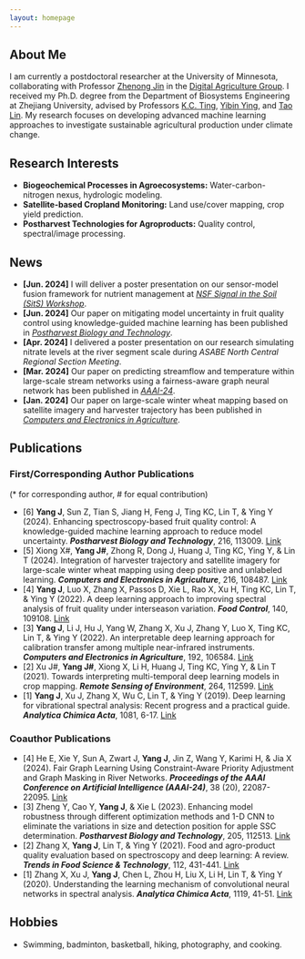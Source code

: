 ```yaml
---
layout: homepage
---
```


## About Me

I am currently a postdoctoral researcher at the University of Minnesota, collaborating with Professor [Zhenong Jin](https://bbe.umn.edu/people/zhenong-jin) in the [Digital Agriculture Group](https://umn-digitalag.com/). I received my Ph.D. degree from the Department of Biosystems Engineering at Zhejiang University, advised by Professors [K.C. Ting](https://abe.illinois.edu/directory/kcting), [Yibin Ying](https://person.zju.edu.cn/en/0089059), and [Tao Lin](https://person.zju.edu.cn/en/lintaolab). My research focuses on developing advanced machine learning approaches to investigate sustainable agricultural production under climate change. 

## Research Interests

- **Biogeochemical Processes in Agroecosystems:** Water-carbon-nitrogen nexus, hydrologic modeling.
- **Satellite-based Cropland Monitoring:** Land use/cover mapping, crop yield prediction.
- **Postharvest Technologies for Agroproducts:** Quality control, spectral/image processing.

## News

- **[Jun. 2024]** I will deliver a poster presentation on our sensor-model fusion framework for nutrient management at [*NSF Signal in the Soil (SitS) Workshop*](https://reg.nerc.ac.uk/sits-final-workshop/).
- **[Jun. 2024]** Our paper on mitigating model uncertainty in fruit quality control using knowledge-guided machine learning has been published in [*Postharvest Biology and Technology*](https://www.sciencedirect.com/science/article/pii/S0925521424002540).
- **[Apr. 2024]** I delivered a poster presentation on our research simulating nitrate levels at the river segment scale during *ASABE North Central Regional Section Meeting*.
- **[Mar. 2024]** Our paper on predicting streamflow and temperature within large-scale stream networks using a fairness-aware graph neural network has been published in [*AAAI-24*](https://ojs.aaai.org/index.php/AAAI/article/view/30212).
- **[Jan. 2024]** Our paper on large-scale winter wheat mapping based on satellite imagery and harvester trajectory has been published in [*Computers and Electronics in Agriculture*](https://www.sciencedirect.com/science/article/pii/S016816992300875X).

## Publications

### First/Corresponding Author Publications 

(* for corresponding author, # for equal contribution)

- [6] **Yang J**, Sun Z, Tian S, Jiang H, Feng J, Ting KC, Lin T, & Ying Y (2024). Enhancing spectroscopy-based fruit quality control: A knowledge-guided machine learning approach to reduce model uncertainty. ***Postharvest Biology and Technology***, 216, 113009. [Link](https://www.sciencedirect.com/science/article/pii/S0925521424002540)
- [5] Xiong X#, **Yang J#**, Zhong R, Dong J, Huang J, Ting KC, Ying Y, & Lin T (2024). Integration of harvester trajectory and satellite imagery for large-scale winter wheat mapping using deep positive and unlabeled learning. ***Computers and Electronics in Agriculture***, 216, 108487. [Link](https://www.sciencedirect.com/science/article/pii/S016816992300875X)
- [4] **Yang J**, Luo X, Zhang X, Passos D, Xie L, Rao X, Xu H, Ting KC, Lin T, & Ying Y (2022). A deep learning approach to improving spectral analysis of fruit quality under interseason variation. ***Food Control***, 140, 109108. [Link](https://www.sciencedirect.com/science/article/pii/S0956713522003012)
- [3] **Yang J**, Li J, Hu J, Yang W, Zhang X, Xu J, Zhang Y, Luo X, Ting KC, Lin T, & Ying Y (2022). An interpretable deep learning approach for calibration transfer among multiple near-infrared instruments. ***Computers and Electronics in Agriculture***, 192, 106584. [Link](https://www.sciencedirect.com/science/article/pii/S0168169921006013)
- [2] Xu J#, **Yang J#**, Xiong X, Li H, Huang J, Ting KC, Ying Y, & Lin T (2021). Towards interpreting multi-temporal deep learning models in crop mapping. ***Remote Sensing of Environment***, 264, 112599. [Link](https://www.sciencedirect.com/science/article/pii/S0034425721003199)
- [1] **Yang J**, Xu J, Zhang X, Wu C, Lin T, & Ying Y (2019). Deep learning for vibrational spectral analysis: Recent progress and a practical guide. ***Analytica Chimica Acta***, 1081, 6-17. [Link](https://www.sciencedirect.com/science/article/pii/S0003267019307342)

### Coauthor Publications
- [4] He E, Xie Y, Sun A, Zwart J, **Yang J**, Jin Z, Wang Y, Karimi H, & Jia X (2024). Fair Graph Learning Using Constraint-Aware Priority Adjustment and Graph Masking in River Networks. ***Proceedings of the AAAI Conference on Artificial Intelligence (AAAI-24)***, 38 (20), 22087-22095. [Link](https://ojs.aaai.org/index.php/AAAI/article/view/30212)
- [3] Zheng Y, Cao Y, **Yang J**, & Xie L (2023). Enhancing model robustness through different optimization methods and 1-D CNN to eliminate the variations in size and detection position for apple SSC determination. ***Postharvest Biology and Technology***, 205, 112513. [Link](https://www.sciencedirect.com/science/article/pii/S0925521423002740) 
- [2] Zhang X, **Yang J**, Lin T, & Ying Y (2021). Food and agro-product quality evaluation based on spectroscopy and deep learning: A review. ***Trends in Food Science & Technology***, 112, 431-441. [Link](https://www.sciencedirect.com/science/article/abs/pii/S0924224421002600)
- [1] Zhang X, Xu J, **Yang J**, Chen L, Zhou H, Liu X, Li H, Lin T, & Ying Y (2020). Understanding the learning mechanism of convolutional neural networks in spectral analysis. ***Analytica Chimica Acta***, 1119, 41-51. [Link](https://www.sciencedirect.com/science/article/pii/S0003267020303767)


## Hobbies
- Swimming, badminton, basketball, hiking, photography, and cooking.
